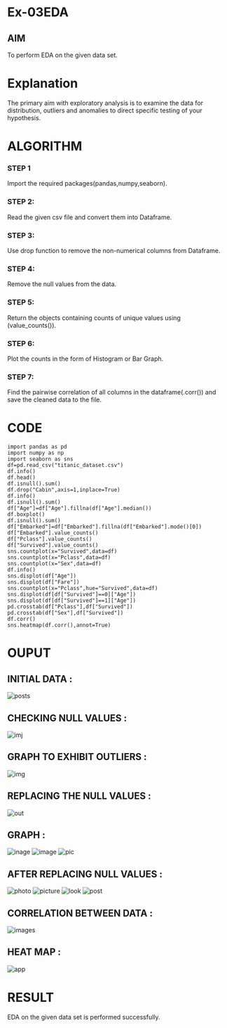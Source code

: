 # Ex-03EDA

## AIM
To perform EDA on the given data set. 

# Explanation
The primary aim with exploratory analysis is to examine the data for distribution, outliers and 
anomalies to direct specific testing of your hypothesis.
 
# ALGORITHM
### STEP 1
Import the required packages(pandas,numpy,seaborn).

### STEP 2:
Read the given csv file and convert them into Dataframe.

### STEP 3:
Use drop function to remove the non-numerical columns from Dataframe.

### STEP 4:
Remove the null values from the data.

### STEP 5:
Return the objects containing counts of unique values using (value_counts()).

### STEP 6:
Plot the counts in the form of Histogram or Bar Graph.

### STEP 7:
Find the pairwise correlation of all columns in the dataframe(.corr()) and save the cleaned data to the file.

# CODE
```
import pandas as pd
import numpy as np
import seaborn as sns
df=pd.read_csv("titanic_dataset.csv")
df.info()
df.head()
df.isnull().sum()
df.drop("Cabin",axis=1,inplace=True)
df.info()
df.isnull().sum()
df["Age"]=df["Age"].fillna(df["Age"].median())
df.boxplot()
df.isnull().sum()
df["Embarked"]=df["Embarked"].fillna(df["Embarked"].mode()[0])
df["Embarked"].value_counts()
df["Pclass"].value_counts()
df["Survived"].value_counts()
sns.countplot(x="Survived",data=df)
sns.countplot(x="Pclass",data=df)
sns.countplot(x="Sex",data=df)
df.info()
sns.displot(df["Age"])
sns.displot(df["Fare"])
sns.countplot(x="Pclass",hue="Survived",data=df)
sns.displot(df[df["Survived"]==0]["Age"])
sns.displot(df[df["Survived"]==1]["Age"])
pd.crosstab(df["Pclass"],df["Survived"])
pd.crosstab(df["Sex"],df["Survived"])
df.corr()
sns.heatmap(df.corr(),annot=True)
```
# OUPUT
## INITIAL DATA : 
![posts](./three12.PNG)
## CHECKING NULL VALUES :
![imj](./three13.PNG)
## GRAPH TO EXHIBIT OUTLIERS :
![img](./three1.PNG)
## REPLACING THE NULL VALUES :
![out](./three2.PNG)
## GRAPH :
![inage](./three3.PNG)
![image](./three4.PNG)
![pic](./three5.PNG)
## AFTER REPLACING NULL VALUES :
![photo](./three6.PNG)
![picture](./three7.PNG)
![look](./three8.PNG)
![post](./three9.PNG)
## CORRELATION BETWEEN DATA :
![images](./three10.PNG)
## HEAT MAP :
![app](./three11.PNG)

# RESULT
EDA on the given data set is performed successfully.